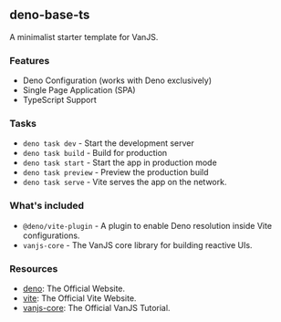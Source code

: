 ## deno-base-ts

A minimalist starter template for VanJS.

### Features

- Deno Configuration (works with Deno exclusively)
- Single Page Application (SPA)
- TypeScript Support

### Tasks

- `deno task dev` - Start the development server
- `deno task build` - Build for production
- `deno task start` - Start the app in production mode
- `deno task preview` - Preview the production build
- `deno task serve` - Vite serves the app on the network.

### What's included

- `@deno/vite-plugin` - A plugin to enable Deno resolution inside Vite
  configurations.
- `vanjs-core` - The VanJS core library for building reactive UIs.

### Resources

- [deno](https://deno.com): The Official Website.
- [vite](https://vite.dev): The Official Vite Website.
- [vanjs-core](https://vanjs.org/tutorial): The Official VanJS Tutorial.
